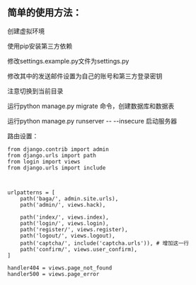 ## 简单的使用方法：


创建虚拟环境

使用pip安装第三方依赖

修改settings.example.py文件为settings.py

修改其中的发送邮件设置为自己的账号和第三方登录密钥

注意切换到当前目录

运行python manage.py migrate 命令，创建数据库和数据表

运行python manage.py runserver  -- --insecure
启动服务器



路由设置：

``````
from django.contrib import admin
from django.urls import path
from login import views
from django.urls import include



urlpatterns = [
    path('baga/', admin.site.urls),
    path('admin/', views.hack),

    path('index/', views.index),
    path('login/', views.login),
    path('register/', views.register),
    path('logout/', views.logout),
    path('captcha/', include('captcha.urls')), # 增加这一行
    path('confirm/', views.user_confirm),
]

handler404 = views.page_not_found
handler500 = views.page_error